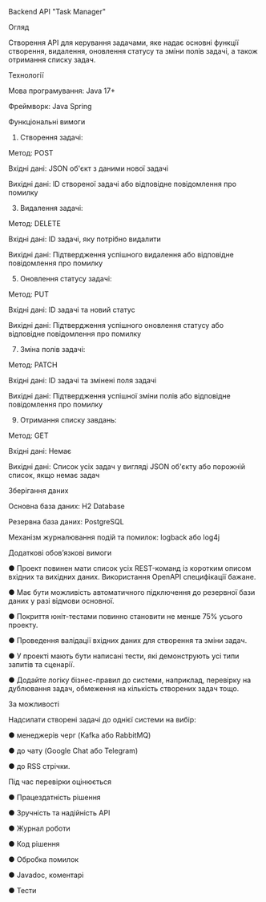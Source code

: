 Backend API "Task Manager"

Огляд

Створення API для керування задачами, яке надає основні функції створення, видалення,
оновлення статусу та зміни полів задачі, а також отримання списку задач.

Технології

Мова програмування: Java 17+

Фреймворк: Java Spring

Функціональні вимоги

1. Створення задачі:

Метод: POST

Вхідні дані: JSON об'єкт з даними нової задачі

Вихідні дані: ID створеної задачі або відповідне повідомлення про помилку

3. Видалення задачі:

Метод: DELETE

Вхідні дані: ID задачі, яку потрібно видалити

Вихідні дані: Підтвердження успішного видалення або відповідне повідомлення про
помилку

5. Оновлення статусу задачі:

Метод: PUT

Вхідні дані: ID задачі та новий статус

Вихідні дані: Підтвердження успішного оновлення статусу або відповідне
повідомлення про помилку

7. Зміна полів задачі:

Метод: PATCH

Вхідні дані: ID задачі та змінені поля задачі

Вихідні дані: Підтвердження успішної зміни полів або відповідне повідомлення про
помилку

9. Отримання списку завдань:

Метод: GET

Вхідні дані: Немає

Вихідні дані: Список усіх задач у вигляді JSON об'єкту або порожній список, якщо
немає задач

Зберігання даних

Основна база даних: H2 Database

Резервна база даних: PostgreSQL

Механізм журналювання подій та помилок: logback або log4j

Додаткові обов’язкові вимоги

● Проект повинен мати список усіх REST-команд із коротким описом вхідних та вихідних
даних. Використання OpenAPI специфікації бажане.

● Має бути можливість автоматичного підключення до резервної бази даних у разі
відмови основної.

● Покриття юніт-тестами повинно становити не менше 75% усього проекту.

● Проведення валідації вхідних даних для створення та зміни задач.

● У проекті мають бути написані тести, які демонструють усі типи запитів та сценарії.

● Додайте логіку бізнес-правил до системи, наприклад, перевірку на дублювання задач,
обмеження на кількість створених задач тощо.

За можливості

Надсилати створені задачі до однієї системи на вибір:

● менеджерів черг (Kafka або RabbitMQ)

● до чату (Google Chat або Telegram)

● до RSS стрічки.

Під час перевірки оцінюється

● Працездатність рішення

● Зручність та надійність API

● Журнал роботи

● Код рішення

● Обробка помилок

● Javadoc, коментарі

● Тести

